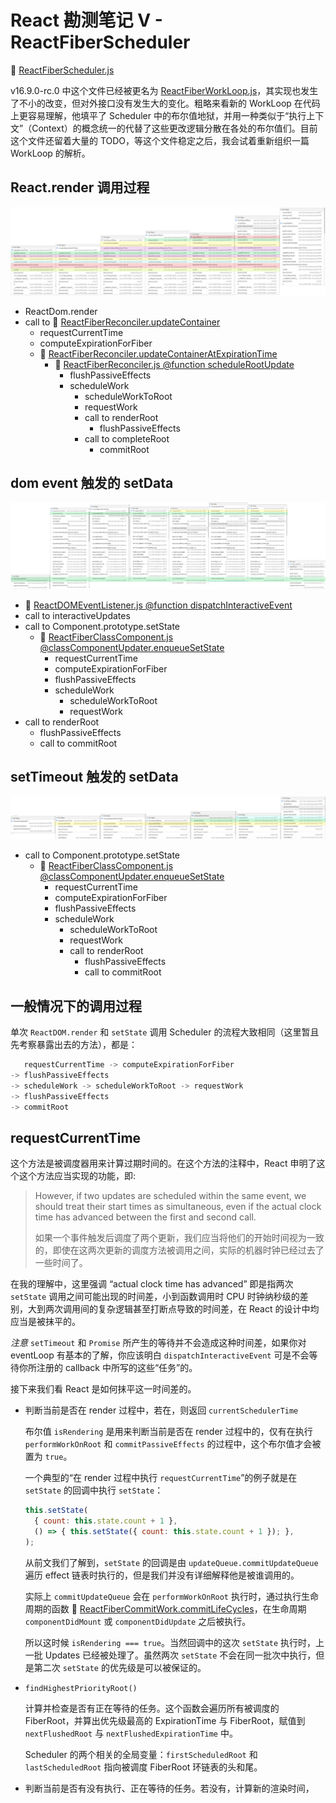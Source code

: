 # React 勘测笔记 V - ReactFiberScheduler

:dolphin: [ReactFiberScheduler.js](https://github.com/TAUnionOtto/react-interpretation/blob/master/packages/react-reconciler/src/ReactFiberScheduler.js)

v16.9.0-rc.0 中这个文件已经被更名为 [ReactFiberWorkLoop.js](https://github.com/facebook/react/blob/v16.9.0-rc.0/packages/react-reconciler/src/ReactFiberWorkLoop.js)，其实现也发生了不小的改变，但对外接口没有发生大的变化。粗略来看新的 WorkLoop 在代码上更容易理解，他填平了 Scheduler 中的布尔值地狱，并用一种类似于“执行上下文”（Context）的概念统一的代替了这些更改逻辑分散在各处的布尔值们。目前这个文件还留着大量的 TODO，等这个文件稳定之后，我会试着重新组织一篇 WorkLoop 的解析。

## React.render 调用过程

![React.render 调用过程](./static/scheduler_reactRender_call_stack.png)

- ReactDom.render
- call to :dolphin: [ReactFiberReconciler.updateContainer](https://github.com/TAUnionOtto/react-interpretation/blob/master/packages/react-reconciler/src/ReactFiberReconciler.js#L287)
  - requestCurrentTime
  - computeExpirationForFiber
  - :dolphin: [ReactFiberReconciler.updateContainerAtExpirationTime](https://github.com/TAUnionOtto/react-interpretation/blob/master/packages/react-reconciler/src/ReactFiberReconciler.js#L165)
    - :dolphin: [ReactFiberReconciler.js @function scheduleRootUpdate](https://github.com/TAUnionOtto/react-interpretation/blob/master/packages/react-reconciler/src/ReactFiberReconciler.js#L115)
      - flushPassiveEffects
      - scheduleWork
        - scheduleWorkToRoot
        - requestWork
        - call to renderRoot
          - flushPassiveEffects
        - call to completeRoot
          - commitRoot

## dom event 触发的 setData

![dom event 触发的 setData](./static/scheduler_domEvent_trigger_setState_call_stack.png)

- :dolphin: [ReactDOMEventListener.js @function dispatchInteractiveEvent](https://github.com/TAUnionOtto/react-interpretation/blob/master/packages/react-dom/src/events/ReactDOMEventListener.js#L184)
- call to interactiveUpdates
- call to Component.prototype.setState
  - :dolphin: [ReactFiberClassComponent.js @classComponentUpdater.enqueueSetState](https://github.com/TAUnionOtto/react-interpretation/blob/master/packages/react-reconciler/src/ReactFiberClassComponent.js#L183)
    - requestCurrentTime
    - computeExpirationForFiber
    - flushPassiveEffects
    - scheduleWork
      - scheduleWorkToRoot
      - requestWork
- call to renderRoot
  - flushPassiveEffects
  - call to commitRoot

## setTimeout 触发的 setData

![setTimeout 触发的 setData](./static/scheduler_setTimeout_trigger_setState_call_stack.png)

- call to Component.prototype.setState
  - :dolphin: [ReactFiberClassComponent.js @classComponentUpdater.enqueueSetState](https://github.com/TAUnionOtto/react-interpretation/blob/master/packages/react-reconciler/src/ReactFiberClassComponent.js#L183)
    - requestCurrentTime
    - computeExpirationForFiber
    - flushPassiveEffects
    - scheduleWork
      - scheduleWorkToRoot
      - requestWork
      - call to renderRoot
        - flushPassiveEffects
        - call to commitRoot

## 一般情况下的调用过程

单次 `ReactDOM.render` 和 `setState` 调用 Scheduler 的流程大致相同（这里暂且先考察暴露出去的方法），都是：

```js
   requestCurrentTime -> computeExpirationForFiber
-> flushPassiveEffects
-> scheduleWork -> scheduleWorkToRoot -> requestWork
-> flushPassiveEffects
-> commitRoot
```

## requestCurrentTime

这个方法是被调度器用来计算过期时间的。在这个方法的注释中，React 申明了这个这个方法应当实现的功能，即:

> However, if two updates are scheduled within the same event, we should treat their start times as simultaneous, even if the actual clock time has advanced between the first and second call.
>
> 如果一个事件触发后调度了两个更新，我们应当将他们的开始时间视为一致的，即使在这两次更新的调度方法被调用之间，实际的机器时钟已经过去了一些时间了。

在我的理解中，这里强调 “actual clock time has advanced” 即是指两次 `setState` 调用之间可能出现的时间差，小到函数调用时 CPU 时钟纳秒级的差别，大到两次调用间的复杂逻辑甚至打断点导致的时间差，在 React 的设计中均应当是被抹平的。

*注意* `setTimeout` 和 `Promise` 所产生的等待并不会造成这种时间差，如果你对 eventLoop 有基本的了解，你应该明白 `dispatchInteractiveEvent` 可是不会等待你所注册的 callback 中所写的这些“任务”的。

接下来我们看 React 是如何抹平这一时间差的。

- 判断当前是否在 render 过程中，若在，则返回 `currentSchedulerTime`

  布尔值 `isRendering` 是用来判断当前是否在 render 过程中的，仅有在执行 `performWorkOnRoot` 和 `commitPassiveEffects` 的过程中，这个布尔值才会被置为 `true`。

  一个典型的“在 render 过程中执行 `requestCurrentTime`”的例子就是在 `setState` 的回调中执行 `setState`：

  ```js
  this.setState(
    { count: this.state.count + 1 },
    () => { this.setState({ count: this.state.count + 1 }); },
  );
  ```

  从前文我们了解到，`setState` 的回调是由 `updateQueue.commitUpdateQueue` 遍历 effect 链表时执行的，但是我们并没有详细解释他是被谁调用的。

  实际上 `commitUpdateQueue` 会在 `performWorkOnRoot` 执行时，通过执行生命周期的函数 :dolphin: [ReactFiberCommitWork.commitLifeCycles](https://github.com/TAUnionOtto/react-interpretation/blob/master/packages/react-reconciler/src/ReactFiberCommitWork.js#L383)，在生命周期 `componentDidMount` 或 `componentDidUpdate` 之后被执行。

  所以这时候 `isRendering === true`。当然回调中的这次 `setState` 执行时，上一批 Updates 已经被处理了。虽然两次 `setState` 不会在同一批次中执行，但是第二次 `setState` 的优先级是可以被保证的。

- `findHighestPriorityRoot()`

  计算并检查是否有正在等待的任务。这个函数会遍历所有被调度的 FiberRoot，并算出优先级最高的 ExpirationTime 与 FiberRoot，赋值到 `nextFlushedRoot` 与 `nextFlushedExpirationTime` 中。

  Scheduler 的两个相关的全局变量：`firstScheduledRoot` 和 `lastScheduledRoot` 指向被调度 FiberRoot 环链表的头和尾。

- 判断当前是否有没有执行、正在等待的任务。若没有，计算新的渲染时间，

<!-- 首先 Scheduler 维护了两个 ExpirationTime，`currentSchedulerTime` 与 `currentRendererTime`。他们的初始值相同，都是 `msToExpirationTime(now())`。注意初始值是在 React 初始化（即 ReactFiberScheduler.js 被 import 时）初始化的。 -->

<!-- - `currentRendererTime`

  即渲染时间，渲染时间可以随时更新，他的存在仅仅是为了减少对 `performance.now` 的调用。渲染时间通过函数 `recomputeCurrentRendererTime` 更新。

- `currentSchedulerTime`

  即调度时间，调度时间只能在当前没有正在等待的任务，且我们能确定我们不处于任何事件触发的过程中时，才会被更新。

  这两个 ExpirationTime 更新时机的逻辑非常的繁复，而且在 16.9 中被砍掉了，这里就不多做展开了。 -->

<!-- 咕咕咕 -->
